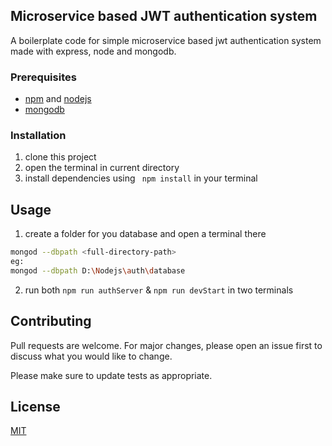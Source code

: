 ## Microservice based JWT authentication system

A boilerplate code for simple microservice based jwt authentication system made with express, node and mongodb.

### Prerequisites 
- [npm](https://www.npmjs.com/) and [nodejs](https://nodejs.org)
- [mongodb](https://www.mongodb.com/)


### Installation
1. clone this project
2. open the terminal in current directory
3. install dependencies using ``` npm install``` in your terminal


## Usage

1. create a folder for you database and open a terminal there
```bash
mongod --dbpath <full-directory-path>
eg:
mongod --dbpath D:\Nodejs\auth\database
```
2. run both ```npm run authServer``` & ```npm run devStart``` in two terminals


## Contributing
Pull requests are welcome. For major changes, please open an issue first to discuss what you would like to change.

Please make sure to update tests as appropriate.

## License
[MIT](https://choosealicense.com/licenses/mit/)